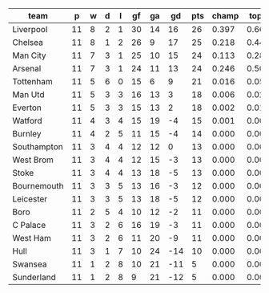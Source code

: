 |    team     | p  | w | d | l | gf | ga | gd  | pts | champ | top2  | top3  | top4  |  5-7  | bot4  | bot3  | bot2  |
|-------------|----|---|---|---|----|----|-----|-----|-------|-------|-------|-------|-------|-------|-------|-------|
| Liverpool   | 11 | 8 | 2 | 1 | 30 | 14 |  16 |  26 | 0.397 | 0.660 | 0.835 | 0.930 | 0.064 | 0.000 | 0.000 | 0.000|
| Chelsea     | 11 | 8 | 1 | 2 | 26 |  9 |  17 |  25 | 0.218 | 0.449 | 0.678 | 0.844 | 0.137 | 0.000 | 0.000 | 0.000|
| Man City    | 11 | 7 | 3 | 1 | 25 | 10 |  15 |  24 | 0.113 | 0.284 | 0.499 | 0.716 | 0.243 | 0.000 | 0.000 | 0.000|
| Arsenal     | 11 | 7 | 3 | 1 | 24 | 11 |  13 |  24 | 0.246 | 0.505 | 0.715 | 0.864 | 0.121 | 0.000 | 0.000 | 0.000|
| Tottenham   | 11 | 5 | 6 | 0 | 15 |  6 |   9 |  21 | 0.016 | 0.058 | 0.140 | 0.286 | 0.475 | 0.005 | 0.003 | 0.001|
| Man Utd     | 11 | 5 | 3 | 3 | 16 | 13 |   3 |  18 | 0.006 | 0.027 | 0.071 | 0.163 | 0.452 | 0.017 | 0.010 | 0.005|
| Everton     | 11 | 5 | 3 | 3 | 15 | 13 |   2 |  18 | 0.002 | 0.010 | 0.029 | 0.078 | 0.332 | 0.041 | 0.024 | 0.013|
| Watford     | 11 | 4 | 3 | 4 | 15 | 19 |  -4 |  15 | 0.001 | 0.002 | 0.008 | 0.023 | 0.170 | 0.145 | 0.093 | 0.048|
| Burnley     | 11 | 4 | 2 | 5 | 11 | 15 |  -4 |  14 | 0.000 | 0.001 | 0.003 | 0.011 | 0.111 | 0.216 | 0.146 | 0.086|
| Southampton | 11 | 3 | 4 | 4 | 12 | 12 |   0 |  13 | 0.000 | 0.001 | 0.004 | 0.013 | 0.142 | 0.182 | 0.122 | 0.067|
| West Brom   | 11 | 3 | 4 | 4 | 12 | 15 |  -3 |  13 | 0.000 | 0.001 | 0.004 | 0.012 | 0.116 | 0.211 | 0.146 | 0.088|
| Stoke       | 11 | 3 | 4 | 4 | 13 | 18 |  -5 |  13 | 0.000 | 0.001 | 0.005 | 0.016 | 0.128 | 0.197 | 0.133 | 0.077|
| Bournemouth | 11 | 3 | 3 | 5 | 13 | 16 |  -3 |  12 | 0.000 | 0.000 | 0.002 | 0.007 | 0.077 | 0.278 | 0.197 | 0.124|
| Leicester   | 11 | 3 | 3 | 5 | 13 | 18 |  -5 |  12 | 0.000 | 0.001 | 0.003 | 0.009 | 0.109 | 0.223 | 0.156 | 0.093|
| Boro        | 11 | 2 | 5 | 4 | 10 | 12 |  -2 |  11 | 0.000 | 0.001 | 0.003 | 0.012 | 0.103 | 0.231 | 0.161 | 0.095|
| C Palace    | 11 | 3 | 2 | 6 | 16 | 19 |  -3 |  11 | 0.000 | 0.001 | 0.002 | 0.007 | 0.086 | 0.258 | 0.183 | 0.108|
| West Ham    | 11 | 3 | 2 | 6 | 11 | 20 |  -9 |  11 | 0.000 | 0.000 | 0.001 | 0.004 | 0.046 | 0.374 | 0.282 | 0.189|
| Hull        | 11 | 3 | 1 | 7 | 10 | 24 | -14 |  10 | 0.000 | 0.000 | 0.001 | 0.003 | 0.049 | 0.391 | 0.301 | 0.197|
| Swansea     | 11 | 1 | 2 | 8 | 10 | 21 | -11 |   5 | 0.000 | 0.000 | 0.000 | 0.002 | 0.031 | 0.492 | 0.393 | 0.278|
| Sunderland  | 11 | 1 | 2 | 8 |  9 | 21 | -12 |   5 | 0.000 | 0.000 | 0.000 | 0.001 | 0.008 | 0.739 | 0.651 | 0.532|
